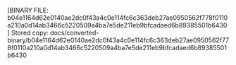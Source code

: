[BINARY FILE: b04e1164d62e0140ae2dc0f43a4c0e114fc6c363deb27ae0950562f778f0110a210a0d14ab3466c5220509a4ba7e5de211eb9bfcadaed6b89385501b6430]
Stored copy: docs/converted-binary/b04e1164d62e0140ae2dc0f43a4c0e114fc6c363deb27ae0950562f778f0110a210a0d14ab3466c5220509a4ba7e5de211eb9bfcadaed6b89385501b6430
